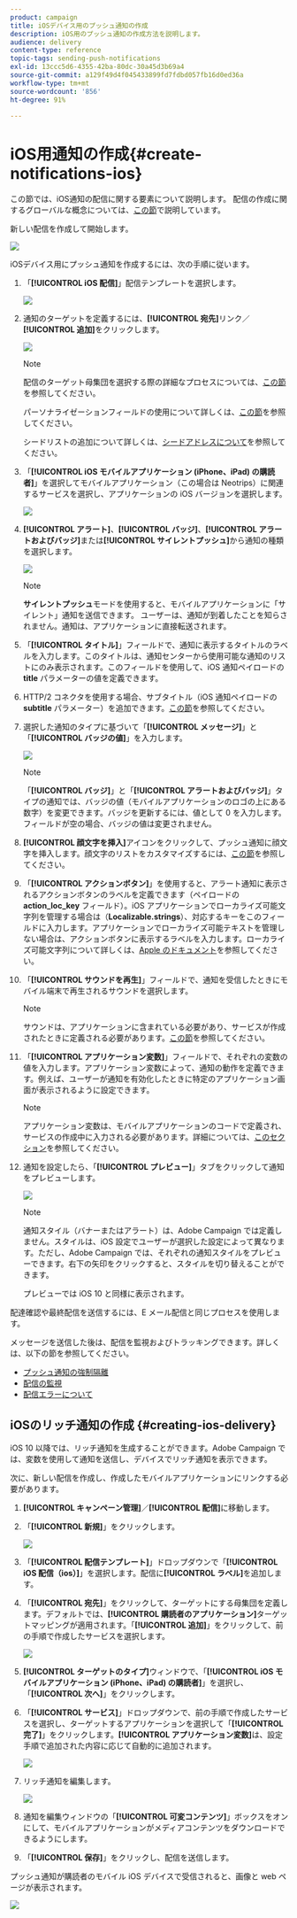 ```yaml
---
product: campaign
title: iOSデバイス用のプッシュ通知の作成
description: iOS用のプッシュ通知の作成方法を説明します。
audience: delivery
content-type: reference
topic-tags: sending-push-notifications
exl-id: 13ccc5d6-4355-42ba-80dc-30a45d3b69a4
source-git-commit: a129f49d4f045433899fd7fdbd057fb16d0ed36a
workflow-type: tm+mt
source-wordcount: '856'
ht-degree: 91%

---
```


# iOS用通知の作成{#create-notifications-ios}

この節では、iOS通知の配信に関する要素について説明します。 配信の作成に関するグローバルな概念については、[この節](steps-about-delivery-creation-steps.md)で説明しています。

新しい配信を作成して開始します。

![](assets/nmac_delivery_1.png)

iOSデバイス用にプッシュ通知を作成するには、次の手順に従います。

1. 「**[!UICONTROL iOS 配信]**」配信テンプレートを選択します。

   ![](assets/nmac_delivery_ios_1.png)

1. 通知のターゲットを定義するには、**[!UICONTROL 宛先]**&#x200B;リンク／**[!UICONTROL 追加]**&#x200B;をクリックします。

   ![](assets/nmac_delivery_ios_2.png)

   >[!NOTE]
   >
   >配信のターゲット母集団を選択する際の詳細なプロセスについては、[この節](steps-defining-the-target-population.md)を参照してください。
   >
   >パーソナライゼーションフィールドの使用について詳しくは、[この節](about-personalization.md)を参照してください。
   >
   >シードリストの追加について詳しくは、[シードアドレスについて](about-seed-addresses.md)を参照してください。

1. 「**[!UICONTROL iOS モバイルアプリケーション (iPhone、iPad) の購読者]**」を選択してモバイルアプリケーション（この場合は Neotrips）に関連するサービスを選択し、アプリケーションの iOS バージョンを選択します。

   ![](assets/nmac_delivery_ios_3.png)

1. **[!UICONTROL アラート]**、**[!UICONTROL バッジ]**、**[!UICONTROL アラートおよびバッジ]**&#x200B;または&#x200B;**[!UICONTROL サイレントプッシュ]**&#x200B;から通知の種類を選択します。

   ![](assets/nmac_delivery_ios_4.png)

   >[!NOTE]
   >
   >**サイレントプッシュ**&#x200B;モードを使用すると、モバイルアプリケーションに「サイレント」通知を送信できます。 ユーザーは、通知が到着したことを知らされません。通知は、アプリケーションに直接転送されます。

1. 「**[!UICONTROL タイトル]**」フィールドで、通知に表示するタイトルのラベルを入力します。このタイトルは、通知センターから使用可能な通知のリストにのみ表示されます。このフィールドを使用して、iOS 通知ペイロードの **title** パラメーターの値を定義できます。

1. HTTP/2 コネクタを使用する場合、サブタイトル（iOS 通知ペイロードの **subtitle** パラメーター）を追加できます。[この節](configuring-the-mobile-application.md)を参照してください。

1. 選択した通知のタイプに基づいて「**[!UICONTROL メッセージ]**」と「**[!UICONTROL バッジの値]**」を入力します。

   ![](assets/nmac_delivery_ios_5.png)

   >[!NOTE]
   >
   >「**[!UICONTROL バッジ]**」と「**[!UICONTROL アラートおよびバッジ]**」タイプの通知では、バッジの値（モバイルアプリケーションのロゴの上にある数字）を変更できます。バッジを更新するには、値として 0 を入力します。フィールドが空の場合、バッジの値は変更されません。

1. **[!UICONTROL 顔文字を挿入]**&#x200B;アイコンをクリックして、プッシュ通知に顔文字を挿入します。顔文字のリストをカスタマイズするには、[この節](customizing-emoticon-list.md)を参照してください。

1. 「**[!UICONTROL アクションボタン]**」を使用すると、アラート通知に表示されるアクションボタンのラベルを定義できます（ペイロードの **action_loc_key** フィールド）。iOS アプリケーションでローカライズ可能文字列を管理する場合は（**Localizable.strings**）、対応するキーをこのフィールドに入力します。アプリケーションでローカライズ可能テキストを管理しない場合は、アクションボタンに表示するラベルを入力します。ローカライズ可能文字列について詳しくは、[Apple のドキュメント](https://developer.apple.com/library/archive/documentation/NetworkingInternet/Conceptual/RemoteNotificationsPG/CreatingtheNotificationPayload.html#//apple_ref/doc/uid/TP40008194-CH10-SW1)を参照してください。
1. 「**[!UICONTROL サウンドを再生]**」フィールドで、通知を受信したときにモバイル端末で再生されるサウンドを選択します。

   >[!NOTE]
   >
   >サウンドは、アプリケーションに含まれている必要があり、サービスが作成されたときに定義される必要があります。[この節](configuring-the-mobile-application.md#configuring-external-account-ios)を参照してください。

1. 「**[!UICONTROL アプリケーション変数]**」フィールドで、それぞれの変数の値を入力します。アプリケーション変数によって、通知の動作を定義できます。例えば、ユーザーが通知を有効化したときに特定のアプリケーション画面が表示されるように設定できます。

   >[!NOTE]
   >
   >アプリケーション変数は、モバイルアプリケーションのコードで定義され、サービスの作成中に入力される必要があります。詳細については、[このセクション](configuring-the-mobile-application.md)を参照してください。

1. 通知を設定したら、「**[!UICONTROL プレビュー]**」タブをクリックして通知をプレビューします。

   ![](assets/nmac_intro_2.png)

   >[!NOTE]
   >
   >通知スタイル（バナーまたはアラート）は、Adobe Campaign では定義しません。スタイルは、iOS 設定でユーザーが選択した設定によって異なります。ただし、Adobe Campaign では、それぞれの通知スタイルをプレビューできます。右下の矢印をクリックすると、スタイルを切り替えることができます。
   >
   >プレビューでは iOS 10 と同様に表示されます。

配達確認や最終配信を送信するには、E メール配信と同じプロセスを使用します。

メッセージを送信した後は、配信を監視およびトラッキングできます。詳しくは、以下の節を参照してください。

* [プッシュ通知の強制隔離](understanding-quarantine-management.md#push-notification-quarantines)
* [配信の監視](about-delivery-monitoring.md)
* [配信エラーについて](understanding-delivery-failures.md)


## iOSのリッチ通知の作成 {#creating-ios-delivery}

iOS 10 以降では、リッチ通知を生成することができます。Adobe Campaign では、変数を使用して通知を送信し、デバイスでリッチ通知を表示できます。

次に、新しい配信を作成し、作成したモバイルアプリケーションにリンクする必要があります。

1. **[!UICONTROL キャンペーン管理]**／**[!UICONTROL 配信]**&#x200B;に移動します。

1. 「**[!UICONTROL 新規]**」をクリックします。

   ![](assets/nmac_android_3.png)

1. 「**[!UICONTROL 配信テンプレート]**」ドロップダウンで「**[!UICONTROL iOS 配信（ios）]**」を選択します。配信に&#x200B;**[!UICONTROL ラベル]**&#x200B;を追加します。

1. 「**[!UICONTROL 宛先]**」をクリックして、ターゲットにする母集団を定義します。デフォルトでは、**[!UICONTROL 購読者のアプリケーション]**&#x200B;ターゲットマッピングが適用されます。「**[!UICONTROL 追加]**」をクリックして、前の手順で作成したサービスを選択します。

   ![](assets/nmac_ios_9.png)

1. **[!UICONTROL ターゲットのタイプ]**&#x200B;ウィンドウで、「**[!UICONTROL iOS モバイルアプリケーション (iPhone、iPad) の購読者]**」を選択し、「**[!UICONTROL 次へ]**」をクリックします。

1. 「**[!UICONTROL サービス]**」ドロップダウンで、前の手順で作成したサービスを選択し、ターゲットするアプリケーションを選択して「**[!UICONTROL 完了]**」をクリックします。**[!UICONTROL アプリケーション変数]**&#x200B;は、設定手順で追加された内容に応じて自動的に追加されます。

   ![](assets/nmac_ios_6.png)

1. リッチ通知を編集します。

   ![](assets/nmac_ios_7.png)

1. 通知を編集ウィンドウの「**[!UICONTROL 可変コンテンツ]**」ボックスをオンにして、モバイルアプリケーションがメディアコンテンツをダウンロードできるようにします。

1. 「**[!UICONTROL 保存]**」をクリックし、配信を送信します。

プッシュ通知が購読者のモバイル iOS デバイスで受信されると、画像と web ページが表示されます。

![](assets/nmac_ios_8.png)
